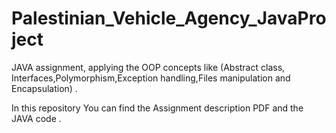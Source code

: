 # Palestinian_Vehicle_Agency_JavaProject
JAVA assignment, applying the OOP concepts like (Abstract class, Interfaces,Polymorphism,Exception handling,Files manipulation and Encapsulation) .

In this repository You can find the Assignment description PDF and the JAVA code .
